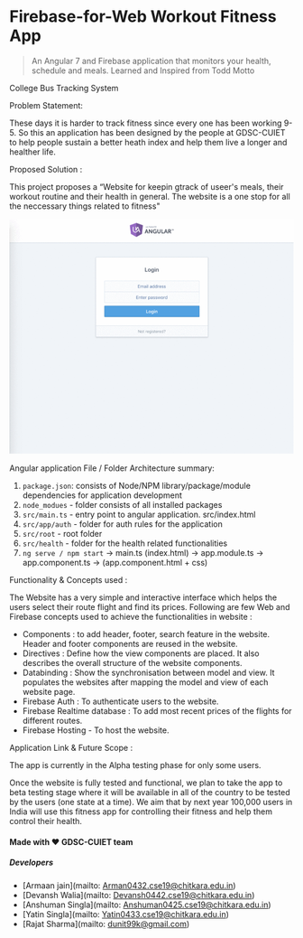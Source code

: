 # Firebase-for-Web Workout Fitness App
> An Angular 7 and Firebase application that monitors your health, schedule and meals. Learned and Inspired from Todd Motto



College Bus Tracking System

Problem Statement:

These days it is harder to track fitness since every one has been working  9-5. So this an application has been designed by the people at GDSC-CUIET to help people sustain a better heath index and help them live a longer and healther life.

Proposed Solution :

This project proposes a “Website for keepin gtrack of useer's meals, their workout routine and their health in general. The website is a one stop for all the neccessary things related to fitness" 

![workout-fitness](./src/assets/images/workout-fitness.gif)

Angular application File / Folder Architecture summary:

1. `package.json`: consists of Node/NPM library/package/module dependencies for application development
2. `node_modues` - folder consists of all installed packages
3. `src/main.ts` - entry point to angular application. src/index.html
4.  `src/app/auth` - folder for auth rules for the application
5.  `src/root` - root folder
6.  `src/health` - folder for the health related functionalities
7. `ng serve / npm start` -> main.ts (index.html) -> app.module.ts -> app.component.ts -> (app.component.html + css)


Functionality & Concepts used :

The Website has a very simple and interactive interface which helps the users select their route flight and find its prices. Following are few Web and Firebase concepts used to achieve the functionalities in website :
<br> 
<ul><li> Components : to add header, footer, search feature in the website. Header and footer components are reused in the website. </li>
<li> Directives : Define how the view components are placed. It also describes the overall structure of the website components. </li>
<li> Databinding : Show the synchronisation between model and view. It populates the websites after mapping the model and view of each website page.
</li>
<li> Firebase Auth : To authenticate users to the website.</li>
<li> Firebase Realtime database : To add most recent prices of the flights for different routes. </li>
<li> Firebase Hosting - To host the website. </li>
</ul>

Application Link & Future Scope :

The app is currently in the Alpha testing phase for only some users.

Once the website is fully tested and functional, we plan to take the app to beta testing stage where it will be available in all of the country to be tested by the users (one state at a time). We aim that by next year 100,000 users in India will use this fitness app for controlling their fitness and help them control their health. 

#### Made with ❤️ GDSC-CUIET team 
##### Developers
- [Armaan jain](mailto: Arman0432.cse19@chitkara.edu.in)
- [Devansh Walia](mailto: Devansh0442.cse19@chitkara.edu.in)
- [Anshuman Singla](mailto: Anshuman0425.cse19@chitkara.edu.in)
- [Yatin Singla](mailto:  Yatin0433.cse19@chitkara.edu.in)
- [Rajat Sharma](mailto: dunit99k@gmail.com)

